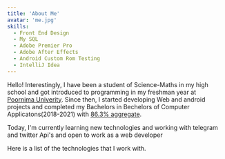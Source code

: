 ```yaml
---
title: 'About Me'
avatar: 'me.jpg'
skills:
  - Front End Design
  - My SQL
  - Adobe Premier Pro
  - Adobe After Effects
  - Android Custom Rom Testing
  - IntelliJ Idea
---
```


Hello! Interestingly, I have been a student of Science-Maths in my high school and got introduced to programming in my freshman year at [Poornima Univerity](). Since then, I started developing Web and android projects and completed my Bachelors in Bechelors of Computer Applicatons(2018-2021) with [86.3% aggregate]().

Today, I'm currently learning new technologies and working with telegram and twitter Api's and open to work as a web developer

Here is a list of the technologies that I work with.
